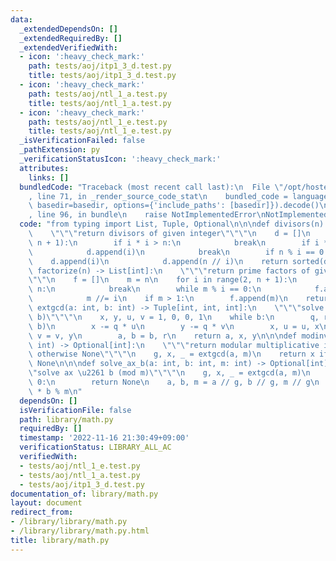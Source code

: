 ```yaml
---
data:
  _extendedDependsOn: []
  _extendedRequiredBy: []
  _extendedVerifiedWith:
  - icon: ':heavy_check_mark:'
    path: tests/aoj/itp1_3_d.test.py
    title: tests/aoj/itp1_3_d.test.py
  - icon: ':heavy_check_mark:'
    path: tests/aoj/ntl_1_a.test.py
    title: tests/aoj/ntl_1_a.test.py
  - icon: ':heavy_check_mark:'
    path: tests/aoj/ntl_1_e.test.py
    title: tests/aoj/ntl_1_e.test.py
  _isVerificationFailed: false
  _pathExtension: py
  _verificationStatusIcon: ':heavy_check_mark:'
  attributes:
    links: []
  bundledCode: "Traceback (most recent call last):\n  File \"/opt/hostedtoolcache/PyPy/3.7.13/x64/site-packages/onlinejudge_verify/documentation/build.py\"\
    , line 71, in _render_source_code_stat\n    bundled_code = language.bundle(stat.path,\
    \ basedir=basedir, options={'include_paths': [basedir]}).decode()\n  File \"/opt/hostedtoolcache/PyPy/3.7.13/x64/site-packages/onlinejudge_verify/languages/python.py\"\
    , line 96, in bundle\n    raise NotImplementedError\nNotImplementedError\n"
  code: "from typing import List, Tuple, Optional\n\n\ndef divisors(n) -> List[int]:\n\
    \    \"\"\"return divisors of given integer\"\"\"\n    d = []\n    for i in range(1,\
    \ n + 1):\n        if i * i > n:\n            break\n        if i * i == n:\n\
    \            d.append(i)\n            break\n        if n % i == 0:\n        \
    \    d.append(i)\n            d.append(n // i)\n    return sorted(d)\n\n\ndef\
    \ factorize(n) -> List[int]:\n    \"\"\"return prime factors of given integer\"\
    \"\"\n    f = []\n    m = n\n    for i in range(2, n + 1):\n        if i * i >\
    \ n:\n            break\n        while m % i == 0:\n            f.append(i)\n\
    \            m //= i\n    if m > 1:\n        f.append(m)\n    return f\n\n\ndef\
    \ extgcd(a: int, b: int) -> Tuple[int, int, int]:\n    \"\"\"solve ax + by = gcd(a,\
    \ b)\"\"\"\n    x, y, u, v = 1, 0, 0, 1\n    while b:\n        q, r = divmod(a,\
    \ b)\n        x -= q * u\n        y -= q * v\n        x, u = u, x\n        y,\
    \ v = v, y\n        a, b = b, r\n    return a, x, y\n\n\ndef modinv(a: int, m:\
    \ int) -> Optional[int]:\n    \"\"\"return modular multiplicative inverse if exists\
    \ otherwise None\"\"\"\n    g, x, _ = extgcd(a, m)\n    return x if g == 1 else\
    \ None\n\n\ndef solve_ax_b(a: int, b: int, m: int) -> Optional[int]:\n    \"\"\
    \"solve ax \u2261 b (mod m)\"\"\"\n    g, x, _ = extgcd(a, m)\n    if b % g >\
    \ 0:\n        return None\n    a, b, m = a // g, b // g, m // g\n    return x\
    \ * b % m\n"
  dependsOn: []
  isVerificationFile: false
  path: library/math.py
  requiredBy: []
  timestamp: '2022-11-16 21:30:49+09:00'
  verificationStatus: LIBRARY_ALL_AC
  verifiedWith:
  - tests/aoj/ntl_1_e.test.py
  - tests/aoj/ntl_1_a.test.py
  - tests/aoj/itp1_3_d.test.py
documentation_of: library/math.py
layout: document
redirect_from:
- /library/library/math.py
- /library/library/math.py.html
title: library/math.py
---
```


